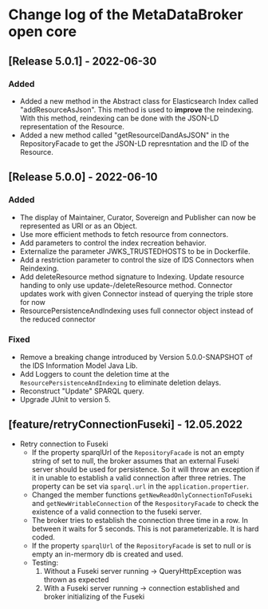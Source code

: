 
# Change log of the MetaDataBroker open core

## [Release 5.0.1] - 2022-06-30
### Added
- Added a new method in the Abstract class for Elasticsearch Index called "addResourceAsJson". This method is used to **improve** the reindexing. With this method, reindexing can be done with the JSON-LD representation of the Resource.
- Added a new method called "getResourceIDandAsJSON" in the RepositoryFacade to get the JSON-LD represntation and the ID of the Resource.

## [Release 5.0.0] - 2022-06-10
### Added
- The display of Maintainer, Curator, Sovereign and Publisher can now be represented as URI or as an Object.
- Use more efficient methods to fetch resource from connectors.
- Add parameters to control the index recreation behavior.
- Externalize the parameter JWKS_TRUSTEDHOSTS to be in Dockerfile.
- Add a restriction parameter to control the size of IDS Connectors when Reindexing.
-  Add deleteResource method signature to Indexing. Update resource handing to only use update-/deleteResource method. Connector updates work with given Connector instead of querying the triple store for now
- ResourcePersistenceAndIndexing uses full connector object instead of the reduced connector

<!-- ### Changed -->

<!--  ### Deprecated -->

<!--  ### Removed -->

### Fixed
- Remove a breaking change introduced by Version 5.0.0-SNAPSHOT of the IDS Information Model Java Lib.
- Add Loggers to count the deletion time at the `ResourcePersistenceAndIndexing` to eliminate deletion delays.
- Reconstruct "Update" SPARQL query.
- Upgrade JUnit to version 5.

  
<!--  ### Security -->



## [feature/retryConnectionFuseki] - 12.05.2022
- Retry connection to Fuseki
  - If the property sparqlUrl of the `RepositoryFacade` is not an empty string of set to null, the broker assumes that an external 
  Fuseki server should be used for persistence. So it will throw an exception if it in unable to establish a valid connection after
  three retries. The property can be set via `sparql.url` in the `application.propertier`.
  - Changed the member functions `getNewReadOnlyConnectionToFuseki` and `getNewWritableConnection` of the `RespositoryFacade`
  to check the existence of a valid connection to the fuseki server.
  - The broker tries to establish the connection three time in a row. In between it waits for 5 seconds. This is not 
  parameterizable. It is hard coded.
  - If the property `sparqlUrl` of the `RepositoryFacade` is set to null or is empty an in-mermory db is created and used.  
  - Testing: 
    1. Without a Fuseki server running -> QueryHttpException was thrown as expected
    2. With a Fuseki server running -> connection established and broker initializing of the Fuseki
